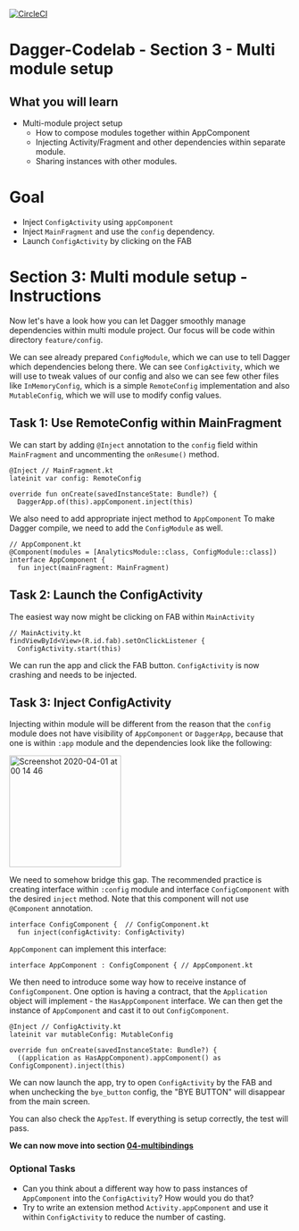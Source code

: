 
[![CircleCI](https://circleci.com/gh/jraska/Dagger-Codelab.svg?style=svg)](https://circleci.com/gh/jraska/Dagger-Codelab)  
  
# Dagger-Codelab - Section 3 - Multi module setup  
  
## What you will learn  
- Multi-module project setup  
  - How to compose modules together within AppComponent  
  - Injecting Activity/Fragment and other dependencies within separate module.  
  - Sharing instances with other modules.  

# Goal
- Inject `ConfigActivity` using `appComponent` 
- Inject `MainFragment` and use the `config` dependency.
- Launch `ConfigActivity` by clicking on the FAB


# Section 3: Multi module setup - Instructions  
Now let's have a look how you can let Dagger smoothly manage dependencies within multi module project. Our focus will be code within directory `feature/config`.  
  
We can see already prepared `ConfigModule`, which we can use to tell Dagger which dependencies belong there. We can see `ConfigActivity`, which we will use to tweak values of our config and also we can see few other files like `InMemoryConfig`, which is a simple `RemoteConfig` implementation and also `MutableConfig`, which we will use to modify config values.  
  
## Task 1: Use RemoteConfig within MainFragment  
We can start by adding `@Inject` annotation to the `config` field within `MainFragment` and uncommenting the `onResume()` method.  
```  
@Inject // MainFragment.kt  
lateinit var config: RemoteConfig  
  
override fun onCreate(savedInstanceState: Bundle?) {  
  DaggerApp.of(this).appComponent.inject(this)  
```  
  
We also need to add appropriate inject method to `AppComponent` To make Dagger compile, we need to add the `ConfigModule` as well.
```  
// AppComponent.kt  
@Component(modules = [AnalyticsModule::class, ConfigModule::class])  
interface AppComponent {  
  fun inject(mainFragment: MainFragment)  
```  
  
## Task 2: Launch the ConfigActivity  
The easiest way now might be clicking on FAB within `MainActivity`  
```  
// MainActivity.kt  
findViewById<View>(R.id.fab).setOnClickListener {  
  ConfigActivity.start(this)  
```  
We can run the app and click the FAB button. `ConfigActivity` is now crashing and needs to be injected.  
  
## Task 3: Inject ConfigActivity  
Injecting within module will be different from the reason that the `config` module does not have visibility of `AppComponent` or `DaggerApp`, because that one is within `:app` module and the dependencies look like the following:  
  
<img width="200" alt="Screenshot 2020-04-01 at 00 14 46" src="https://user-images.githubusercontent.com/6277721/78080419-786af280-73ae-11ea-9af7-2840b1399895.png">  
  
We need to somehow bridge this gap. The recommended practice is creating interface within `:config` module and interface `ConfigComponent` with the desired `inject` method.  Note that this component will not use `@Component` annotation.
```  
interface ConfigComponent {  // ConfigComponent.kt  
  fun inject(configActivity: ConfigActivity)  
```  
`AppComponent` can implement this interface:  
```  
interface AppComponent : ConfigComponent { // AppComponent.kt  
```  
 We then need to introduce some way how to receive instance of `ConfigComponent`. One option is having a contract, that the `Application` object will implement - the `HasAppComponent` interface. We can then get the instance of `AppComponent` and cast it to out `ConfigComponent`.  
```  
@Inject // ConfigActivity.kt  
lateinit var mutableConfig: MutableConfig  
  
override fun onCreate(savedInstanceState: Bundle?) {  
  ((application as HasAppComponent).appComponent() as ConfigComponent).inject(this)  
```  
  
We can now launch the app, try to open `ConfigActivity` by the FAB and when unchecking the `bye_button` config, the "BYE BUTTON" will disappear from the main screen.  
  
You can also check the `AppTest`. If everything is setup correctly, the test will pass.  
  
**We can now move into section [04-multibindings](https://github.com/jraska/Dagger-Codelab/tree/04-multibindings)**  
  
### Optional Tasks  
- Can you think about a different way how to pass instances of `AppComponent` into the `ConfigActivity`? How would you do that?  
- Try to write an extension method `Activity.appComponent` and use it within `ConfigActivity` to reduce the number of casting.
